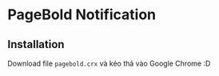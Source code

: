 # PageBold Notification

## Installation

Download file `pagebold.crx` và kéo thả vào Google Chrome :D